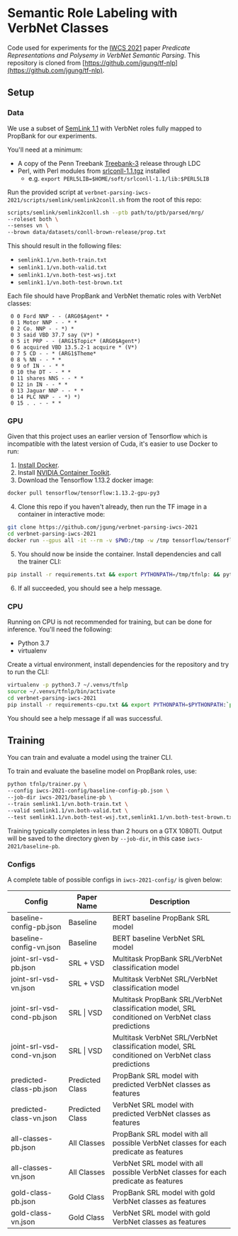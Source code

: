 # Semantic Role Labeling with VerbNet Classes

Code used for experiments for the [IWCS 2021](https://iwcs2021.github.io/index.html) paper *Predicate Representations and Polysemy in VerbNet Semantic Parsing*. This repository is cloned from [https://github.com/jgung/tf-nlp](https://github.com/jgung/tf-nlp).

## Setup
### Data
We use a subset of [SemLink 1.1](https://verbs.colorado.edu/semlink/) with VerbNet roles fully mapped to PropBank for our experiments.

You'll need at a minimum:
* A copy of the Penn Treebank [Treebank-3](https://catalog.ldc.upenn.edu/LDC99T42) release through LDC
* Perl, with Perl modules from [srlconll-1.1.tgz](http://www.lsi.upc.edu/~srlconll/srlconll-1.1.tgz) installed
  * e.g. `export PERL5LIB=$HOME/soft/srlconll-1.1/lib:$PERL5LIB`

Run the provided script at `verbnet-parsing-iwcs-2021/scripts/semlink/semlink2conll.sh` from the root of this repo:
```bash
scripts/semlink/semlink2conll.sh --ptb path/to/ptb/parsed/mrg/
--roleset both \
--senses vn \
--brown data/datasets/conll-brown-release/prop.txt
```

This should result in the following files:
* `semlink1.1/vn.both-train.txt`
* `semlink1.1/vn.both-valid.txt`
* `semlink1.1/vn.both-test-wsj.txt`
* `semlink1.1/vn.both-test-brown.txt`

Each file should have PropBank and VerbNet thematic roles with VerbNet classes:
```text
 0 0 Ford NNP - - (ARG0$Agent* * 
 0 1 Motor NNP - - * * 
 0 2 Co. NNP - - *) * 
 0 3 said VBD 37.7 say (V*) * 
 0 5 it PRP - - (ARG1$Topic* (ARG0$Agent*) 
 0 6 acquired VBD 13.5.2-1 acquire * (V*) 
 0 7 5 CD - - * (ARG1$Theme* 
 0 8 % NN - - * * 
 0 9 of IN - - * * 
 0 10 the DT - - * * 
 0 11 shares NNS - - * * 
 0 12 in IN - - * * 
 0 13 Jaguar NNP - - * * 
 0 14 PLC NNP - - *) *) 
 0 15 . . - - * * 
```


### GPU
Given that this project uses an earlier version of Tensorflow which is incompatible with the latest version of Cuda, it's easier to use Docker to run:

1. [Install Docker](https://docs.docker.com/engine/install/).
2. Install [NVIDIA Container Toolkit](https://docs.nvidia.com/datacenter/cloud-native/container-toolkit/install-guide.html#setting-up-nvidia-container-toolkit).
3. Download the Tensorflow 1.13.2 docker image:
```bash
docker pull tensorflow/tensorflow:1.13.2-gpu-py3
```
4. Clone this repo if you haven't already, then run the TF image in a container in interactive mode:
```bash
git clone https://github.com/jgung/verbnet-parsing-iwcs-2021
cd verbnet-parsing-iwcs-2021
docker run --gpus all -it --rm -v $PWD:/tmp -w /tmp tensorflow/tensorflow:1.13.2-gpu-py3
```
5. You should now be inside the container. Install dependencies and call the trainer CLI:
```bash
pip install -r requirements.txt && export PYTHONPATH=/tmp/tfnlp: && python tfnlp/trainer.py
```
6. If all succeeded, you should see a help message.

### CPU
Running on CPU is not recommended for training, but can be done for inference. You'll need the following:

* Python 3.7
* virtualenv

Create a virtual environment, install dependencies for the repository and try to run the CLI:
```bash
virtualenv -p python3.7 ~/.venvs/tfnlp
source ~/.venvs/tfnlp/bin/activate
cd verbnet-parsing-iwcs-2021
pip install -r requirements-cpu.txt && export PYTHONPATH=$PYTHONPATH:`pwd` && python3.7 tfnlp/trainer.py
```
You should see a help message if all was successful.

## Training
You can train and evaluate a model using the trainer CLI.

To train and evaluate the baseline model on PropBank roles, use:
```bash
python tfnlp/trainer.py \
--config iwcs-2021-config/baseline-config-pb.json \
--job-dir iwcs-2021/baseline-pb \
--train semlink1.1/vn.both-train.txt \
--valid semlink1.1/vn.both-valid.txt \
--test semlink1.1/vn.both-test-wsj.txt,semlink1.1/vn.both-test-brown.txt
```

Training typically completes in less than 2 hours on a GTX 1080TI.
Output will be saved to the directory given by `--job-dir`, in this case `iwcs-2021/baseline-pb`.

### Configs
A complete table of possible configs in `iwcs-2021-config/` is given below:

| Config | Paper Name | Description |
| --- | --- | --- |
| baseline-config-pb.json | Baseline | BERT baseline PropBank SRL model |
| baseline-config-vn.json | Baseline | BERT baseline VerbNet SRL model |
| joint-srl-vsd-pb.json | SRL + VSD | Multitask PropBank SRL/VerbNet classification model |
| joint-srl-vsd-vn.json | SRL + VSD | Multitask VerbNet SRL/VerbNet classification model |
| joint-srl-vsd-cond-pb.json | SRL &#124; VSD | Multitask PropBank SRL/VerbNet classification model, SRL conditioned on VerbNet class predictions |
| joint-srl-vsd-cond-vn.json | SRL &#124; VSD | Multitask VerbNet SRL/VerbNet classification model, SRL conditioned on VerbNet class predictions |
| predicted-class-pb.json | Predicted Class | PropBank SRL model with predicted VerbNet classes as features |
| predicted-class-vn.json | Predicted Class | VerbNet SRL model with predicted VerbNet classes as features |
| all-classes-pb.json | All Classes | PropBank SRL model with all possible VerbNet classes for each predicate as features |
| all-classes-vn.json | All Classes | VerbNet SRL model with all possible VerbNet classes for each predicate as features |
| gold-class-pb.json | Gold Class | PropBank SRL model with gold VerbNet classes as features |
| gold-class-vn.json | Gold Class | VerbNet SRL model with gold VerbNet classes as features |
